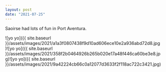 ```yaml
---
layout: post
date: "2021-07-25"
---
```


Saoirse had lots of fun in Port Aventura.

![yo yo]({{ site.baseurl }}/assets/images/2021/a1a3f0807438f9d10ad606ece10e2a936abd72d8.jpg)![yo yo]({{ site.baseurl }}/assets/images/2021/358f2b0464926b265b020e17a48f446ca60be3e8.jpg)![yo yo]({{ site.baseurl }}/assets/images/2021/9a42224cb66c0a12077d3633f2f118ac722c3421.jpg)
